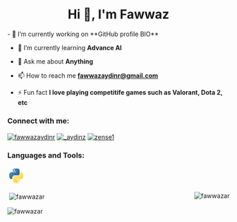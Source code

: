 <h1 align="center">Hi 👋, I'm Fawwaz</h1>
- 🔭 I’m currently working on **GitHub profile BIO**

- 🌱 I’m currently learning **Advance AI**

- 💬 Ask me about **Anything**

- 📫 How to reach me **fawwazaydinr@gmail.com**

- ⚡ Fun fact **I love playing competitife games such as Valorant, Dota 2, etc**

<h3 align="left">Connect with me:</h3>
<p align="left">
<a href="https://linkedin.com/in/fawwazaydinr" target="blank"><img align="center" src="https://raw.githubusercontent.com/rahuldkjain/github-profile-readme-generator/master/src/images/icons/Social/linked-in-alt.svg" alt="fawwazaydinr" height="30" width="40" /></a>
<a href="https://instagram.com/_aydinz" target="blank"><img align="center" src="https://raw.githubusercontent.com/rahuldkjain/github-profile-readme-generator/master/src/images/icons/Social/instagram.svg" alt="_aydinz" height="30" width="40" /></a>
<a href="https://discord.gg/zense1" target="blank"><img align="center" src="https://raw.githubusercontent.com/rahuldkjain/github-profile-readme-generator/master/src/images/icons/Social/discord.svg" alt="zense1" height="30" width="40" /></a>
</p>

<h3 align="left">Languages and Tools:</h3>
<p align="left"> <a href="https://www.python.org" target="_blank" rel="noreferrer"> <img src="https://raw.githubusercontent.com/devicons/devicon/master/icons/python/python-original.svg" alt="python" width="40" height="40"/> </a> </p>

<p><img align="right" src="https://github-readme-stats.vercel.app/api/top-langs?username=fawwazar&show_icons=true&locale=en&layout=compact" alt="fawwazar" /></p>

<p>&nbsp;<img align="center" src="https://github-readme-stats.vercel.app/api?username=fawwazar&show_icons=true&theme=tokyonight&hide_border=true&locale=en" alt="fawwazar" /></p>

<p><img align="center" src="https://github-readme-streak-stats.herokuapp.com/?user=fawwazar&theme=dark" alt="fawwazar" /></p>
